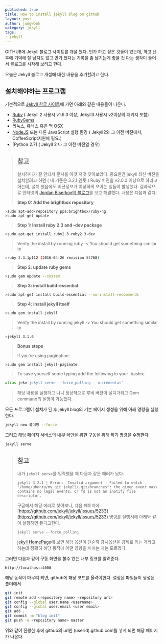 ```yaml
---
published: true
title: How to install jekyll blog on github
layout: post
author: jungwook
category: jekyll
tags:
- jekyll
---
```

GITHUB에 Jekyll 블로그 사이트를 개설 했다. 먼가 하고 싶은 것들이 있는데, 하고 난 후에 기억에 잘 남지도 않고 먼가 했다는 기록을 좀 남기는게 좋을 것 다는 생각이 들어서 블로그를 시작해 보려고 한다. 

오늘은 Jekyll 블로그 개설에 대한 내용을 추가할려고 한다.

## **설치해야하는 프로그램**

기본적으로 [Jekyll 한글 사이트](https://jekyllrb-ko.github.io)에 가면 아래와 같은 내용들이 나온다.
 - [Ruby](http://www.ruby-lang.org/en/downloads/) ( Jekyll 2 사용시 v1.9.3 이상,  Jekyll3 사용시 v2이상의 패키지 포함)
 - [RubyGems](http://rubygems.org/pages/download)
 - 리눅스, 유닉스 혹은 맥 OSX
 - [NodeJS](http://nodejs.org/) 또는 다른 JavaScript 실행 환경 ( Jekyll2와 그 이전 버젼에서, CoffeeScript지원에 필요.)
 - [Python 2.7] ( Jekyll 2 나  그 이전 버전일 경우)

> ## **참고**
> 설치하다가 잘 안되서 문서를 이것 저것 찾아보았다. 중요한건 jekyll 최신 버젼을 설치할려고 하면 ( 내 기준은 3.2.1 인듯 ) Ruby 버젼을 v2.0.0 이상으로 하라고 하는데, 설치 했음에도 버젼정보가 이상하게 보이는 일들이 발생했다. 결과적으로 인터넷의 [Jordan Biserkov의 블로그](http://biserkov.com/blog/2016/06/04/Steps-to-install-Jekyll-on-Ubuntu-on-Windows/)를 보고 해결했다. 내용은 다음과 같다.
>
>**Step 0: Add the brightbox repository**
```bash
>sudo apt-add-repository ppa:brightbox/ruby-ng
>sudo apt-get update
```
>**Step 1: Install ruby 2.3 and -dev package**
```bash
>sudo apt-get install ruby2.3 ruby2.3-dev
```
>Verify the install by running ruby -v
>You should get something similar to 
```bash
>ruby 2.3.1p112 (2016-04-26 revision 54768)
```
>**Step 2: update ruby gems**
```bash
>sudo gem update --system
```
>**Step 3: install build-essential**
```bash
>sudo apt-get install build-essential --no-install-recommends
```
>**Step 4: install jekyll itself**
```bash
>sudo gem install jekyll
```
>Verify the install by running jekyll -v
>You should get something similar to
```bash
>jekyll 3.1.6
```
>**Bonus steps**
>
>If you’re using pagination:
```bash
>sudo gem install jekyll-paginate
```
>To save yourself some typing add the following to your .bashrc
```bash
alias jek='jekyll serve --force_polling --incremental'
```
> 해당 내용을 실행하고 나니 정상적으로 루비 버젼이 설치가되고 Gem command의 실행이 가능했다. 

모든 프로그램이 설치가 된 후 jekyll blog의 기본 페이지 생성을 위해 아래 명령을 실행한다.
```bash
jekyll new 폴더명 --force
```
그리고 해당 페이지 서비스의 내부 확인을 위한 구동을 위해 하기 명령을 수행한다.
```bash
jekyll serve
```
> ## **참고**
>내가 `jekyll serve`를 입력했을 때 다음과 같은 에러가 났다. 
>
>`jekyll 3.2.1 | Error:  Invalid argument - Failed to watch "/home/ubuntu/my_git_jekyll/.git/branches": the given event mask contains no legal events; or fd is not an inotify file descriptor.` 
>
>구글에서 해당 에러로 찾아보니, 다음 페이지에 [https://github.com/jekyll/jekyll/issues/5233](https://github.com/jekyll/jekyll/issues/5233) 명령를 실행시에 아래와 같이 실행하면 된다고한다.
>
>`jekyll serve --force_polling`
>
>[jekyll HomePage](http://jekyllrb-ko.github.io/docs/configuration/)에 보면 해당 옵션이 단순히 감시옵션을 강제로 키는 거라고 하는데 정확히 해당 동작에 어떤 영향을 미치는 지는 모르겠다.

그러면 다음과 같이 구동 화면을 볼수 있는 내부 링크를 알려준다.

`http://localhost:4000`

해당 동작이 마무리 되면, github에 해당 코드를 올려야한다. 설정된 파일들이 생성된 폴더에서

```bash
git init
git remote add <repository name> <repository url>
git config --global user.name <username>
git config --global user.email <user email>
git add .
git commit -m "blog init"
git push -u <repository name> master
```
위와 같이 진행한 후에 github의 url인 (userid).github.com를 넣게 되면 해당 페이지가 나온다.
